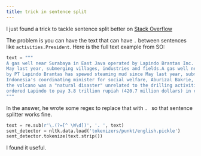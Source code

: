 ```yaml
---
title: trick in sentence split
---
```


I just found a trick to tackle sentence split better on [Stack Overflow](http://stackoverflow.com/questions/42445842/how-to-split-text-into-sentences-when-there-is-no-space-after-full-stop)

The problem is you can have the text that can have `.` between sentences like `activities.President`.
Here is the full text example from SO:

```python
text = """
A gas well near Surabaya in East Java operated by Lapindo Brantas Inc. has spewed steaming mud since
May last year, submerging villages, industries and fields.A gas well near Surabaya in East Java operated
by PT Lapindo Brantas has spewed steaming mud since May last year, submerging villages, factories and fields.Last week,
Indonesia's coordinating minister for social welfare, Aburizal Bakrie, whose family firm controls Lapindo Brantas, said
the volcano was a "natural disaster" unrelated to the drilling activities.President Susilo Bambang Yudhoyono last month
ordered Lapindo to pay 3.8 trillion rupiah (420.7 million dollars) in compensation and costs
"""
```

In the answer, he wrote some regex to replace that with `. ` so that
sentence splitter works fine.

```python
text = re.sub(r'\.(?=[^ \W\d])', '. ', text)
sent_detector = nltk.data.load('tokenizers/punkt/english.pickle')
sent_detector.tokenize(text.strip())
```

I found it useful.
